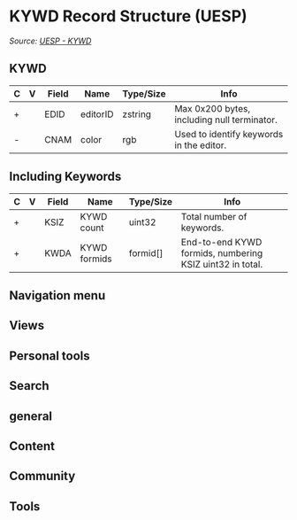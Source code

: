 # KYWD Record Structure (UESP)

*Source: [UESP - KYWD](https://en.uesp.net/wiki/Skyrim_Mod:Mod_File_Format/KYWD)*

## KYWD

| C | V | Field | Name | Type/Size | Info |
| --- | --- | --- | --- | --- | --- |
| + |  | EDID | editorID | zstring | Max 0x200 bytes, including null terminator. |
| - |  | CNAM | color | rgb | Used to identify keywords in the editor. |

## Including Keywords

| C | V | Field | Name | Type/Size | Info |
| --- | --- | --- | --- | --- | --- |
| + |  | KSIZ | KYWD count | uint32 | Total number of keywords. |
| + |  | KWDA | KYWD formids | formid[] | End-to-end KYWD formids, numbering KSIZ uint32 in total. |

## Navigation menu

## Views

## Personal tools

## Search

## general

## Content

## Community

## Tools

